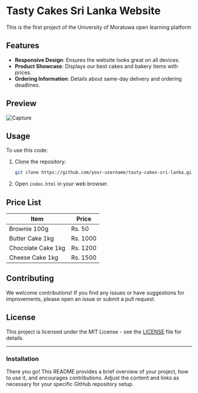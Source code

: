 # Tasty Cakes Sri Lanka Website

This is the first project of the University of Moratuwa open learning platform

## Features

- **Responsive Design**: Ensures the website looks great on all devices.
- **Product Showcase**: Displays our best cakes and bakery items with prices.
- **Ordering Information**: Details about same-day delivery and ordering deadlines.

## Preview

![Capture](https://github.com/IT21117428/UOM-The-Tasty-Cakes-Sri-Lanka/assets/87494020/4e263fd7-a275-4231-bfd9-8a4bd9803ed0)

## Usage

To use this code:
1. Clone the repository:
   ```bash
   git clone https://github.com/your-username/tasty-cakes-sri-lanka.git
   ```
2. Open `index.html` in your web browser.

## Price List

| Item              | Price   |
|-------------------|---------|
| Brownie 100g      | Rs. 50  |
| Butter Cake 1kg   | Rs. 1000|
| Chocolate Cake 1kg| Rs. 1200|
| Cheese Cake 1kg   | Rs. 1500|

## Contributing

We welcome contributions! If you find any issues or have suggestions for improvements, please open an issue or submit a pull request.

## License

This project is licensed under the MIT License - see the [LICENSE](./LICENSE) file for details.

---

### Installation

There you go! This README provides a brief overview of your project, how to use it, and encourages contributions. Adjust the content and links as necessary for your specific GitHub repository setup.
